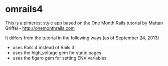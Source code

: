 omrails4
==

This is a pinterest style app based on the One Month Rails tutorial by Mattan Griffel - http://onemonthrails.com

It differs from the tutorial in the following ways (as of September 24, 2013)

- uses Rails 4 instead of Rails 3
- uses the high_voltage gem for static pages
- uses the figaro gem for setting ENV variables